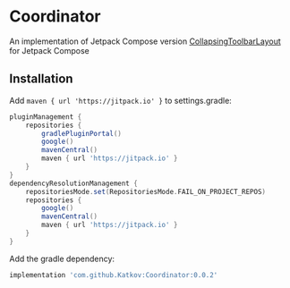 # Coordinator
An implementation of Jetpack Compose version [CollapsingToolbarLayout](https://developer.android.com/reference/com/google/android/material/appbar/CollapsingToolbarLayout) for Jetpack Compose

## Installation
Add `maven { url 'https://jitpack.io' }` to settings.gradle:

```gradle
pluginManagement {
    repositories {
        gradlePluginPortal()
        google()
        mavenCentral()
        maven { url 'https://jitpack.io' }
    }
}
dependencyResolutionManagement {
    repositoriesMode.set(RepositoriesMode.FAIL_ON_PROJECT_REPOS)
    repositories {
        google()
        mavenCentral()
        maven { url 'https://jitpack.io' }
    }
}
```

Add the gradle dependency:

```gradle
implementation 'com.github.Katkov:Coordinator:0.0.2'
```
